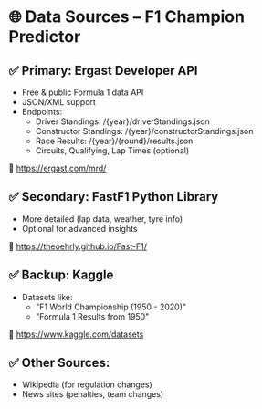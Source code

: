 # 🌐 Data Sources – F1 Champion Predictor

## ✅ Primary: Ergast Developer API
- Free & public Formula 1 data API
- JSON/XML support
- Endpoints:
  - Driver Standings: /{year}/driverStandings.json
  - Constructor Standings: /{year}/constructorStandings.json
  - Race Results: /{year}/{round}/results.json
  - Circuits, Qualifying, Lap Times (optional)

📎 https://ergast.com/mrd/

## ✅ Secondary: FastF1 Python Library
- More detailed (lap data, weather, tyre info)
- Optional for advanced insights

📎 https://theoehrly.github.io/Fast-F1/

## ✅ Backup: Kaggle
- Datasets like:
  - "F1 World Championship (1950 - 2020)"
  - "Formula 1 Results from 1950"

📎 https://www.kaggle.com/datasets

## ✅ Other Sources:
- Wikipedia (for regulation changes)
- News sites (penalties, team changes)